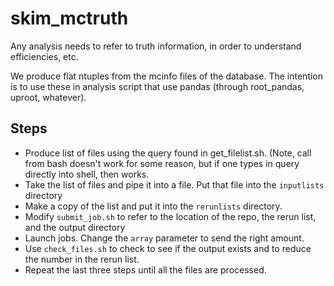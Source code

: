 # skim_mctruth

Any analysis needs to refer to truth information, in order to understand efficiencies, etc.

We produce flat ntuples from the mcinfo files of the database. The intention is to use
these in analysis script that use pandas (through root_pandas, uproot, whatever).

## Steps

* Produce list of files using the query found in get_filelist.sh. (Note, call from bash doesn't work for some reason,
  but if one types in query directly into shell, then works.
* Take the list of files and pipe it into a file. Put that file into the `inputlists` directory
* Make a copy of the list and put it into the `rerunlists` directory.
* Modify `submit_job.sh` to refer to the location of the repo, the rerun list, and the output directory
* Launch jobs. Change the `array` parameter to send the right amount.
* Use `check_files.sh` to check to see if the output exists and to reduce the number in the rerun list.
* Repeat the last three steps until all the files are processed.

